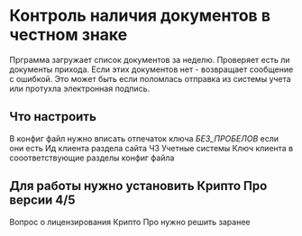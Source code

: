 ﻿# Контроль наличия документов в честном знаке 

Прграмма загружает список документов за неделю.
Проверяет есть ли документы прихода.
Если этих документов нет - возвращает сообщение с ошибкой.
Это может быть если поломлась отправка из системы учета или протухла электронная подпись.

## Что настроить 

В конфиг файл нужно вписать отпечаток ключа _БЕЗ_ПРОБЕЛОВ_ если они есть
Ид клиента раздела сайта ЧЗ Учетные системы
Ключ клиента 
в сооответствующие разделы конфиг файла 

## Для работы нужно установить Крипто Про версии 4/5 
Вопрос о лицензирования Крипто Про нужно решить заранее 